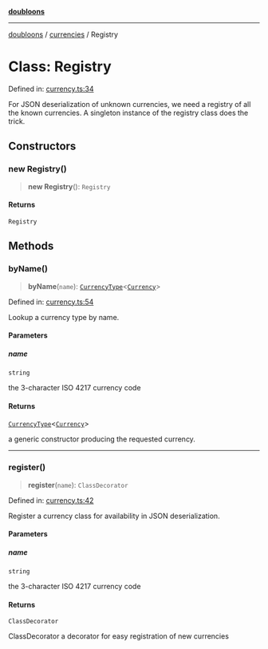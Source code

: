 [**doubloons**](../../../../README.md)

***

[doubloons](../../../../globals.md) / [currencies](../README.md) / Registry

# Class: Registry

Defined in: [currency.ts:34](https://github.com/HitchPin/doubloon-ts/blob/5e314197f83920e68e96475278a29ff25564f17e/src/currency.ts#L34)

For JSON deserialization of unknown currencies, we need a registry
of all the known currencies. A singleton instance of the registry
class does the trick.

## Constructors

### new Registry()

> **new Registry**(): `Registry`

#### Returns

`Registry`

## Methods

### byName()

> **byName**(`name`): [`CurrencyType`](../type-aliases/CurrencyType.md)\<[`Currency`](../interfaces/Currency.md)\>

Defined in: [currency.ts:54](https://github.com/HitchPin/doubloon-ts/blob/5e314197f83920e68e96475278a29ff25564f17e/src/currency.ts#L54)

Lookup a currency type by name.

#### Parameters

##### name

`string`

the 3-character ISO 4217 currency code

#### Returns

[`CurrencyType`](../type-aliases/CurrencyType.md)\<[`Currency`](../interfaces/Currency.md)\>

a generic constructor producing the requested currency.

***

### register()

> **register**(`name`): `ClassDecorator`

Defined in: [currency.ts:42](https://github.com/HitchPin/doubloon-ts/blob/5e314197f83920e68e96475278a29ff25564f17e/src/currency.ts#L42)

Register a currency class for availability in JSON deserialization.

#### Parameters

##### name

`string`

the 3-character ISO 4217 currency code

#### Returns

`ClassDecorator`

ClassDecorator a decorator for easy registration of new currencies
